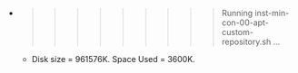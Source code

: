 * >>>>>>>>> Running inst-min-con-00-apt-custom-repository.sh ...
  * Disk size = 961576K. Space Used = 3600K.
